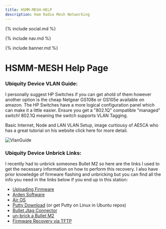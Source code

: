 ```yaml
---
title: HSMM-MESH-HELP
description: Ham Radio Mesh Networking
---
```


{% include social.md %}

{% include nav.md %}

{% include banner.md %}

# HSMM-MESH Help Page

### Ubiquity Device VLAN Guide:

​I personally suggest HP Switches if you can get ahold of them however another option is the cheap Netgear GS108e or GS105e available on amazon. The HP Switches have a more logical configuration panel which can make it a little easier. Ensure you get a "802.1Q" compatible "managed" switch! 802.1Q meaning the switch supports VLAN Tagging.

Basic Internet, Node and LAN VLAN Setup, image curtiousy of AE5CA who has a great tutorial on his website click here for more detail.

![VlanGuide](http://m3pgs.weebly.com/uploads/8/1/6/2/8162774/screenshot-from-2017-07-15-18-40-26_orig.png)

### Ubiquity Device Unbrick Links:

​I recently had to unbrick someones Bullet M2 so here are the links I used to get the necessary information on how to perform this recovery. I also have prior knowledge of firmware flashing and unbricking but you can find all the info you need in the links below if you end up in this station:

* [Uploading Firmware](https://www.aredn.org/content/uploading-firmware-ubiquiti)
* [Arden Software](https://www.aredn.org/content/software)
* [Air OS](http://setuprouter.com/router/ubiquiti/airos-airgrid-m5hp/login.htm)
* [Putty Download](https://www.chiark.greenend.org.uk/~sgtatham/putty/latest.html) (or get Putty on Linux in Ubuntu repos)
* [Bullet Jtag Connector](https://community.ubnt.com/t5/Bullet-Radio-Modules/Bullet-connector-J10/td-p/11089)
* [un-brick a Bullet M2](https://community.ubnt.com/t5/airOS-SDK-Custom-Development/AirMAX-Device-Firmware-Recovery-Procedure/td-p/1499583)
* [Firmware Recovery via TFTP](https://help.ubnt.com/hc/en-us/articles/204911324-airMAX-How-to-reset-your-device-with-TFTP-firmware-recovery)

